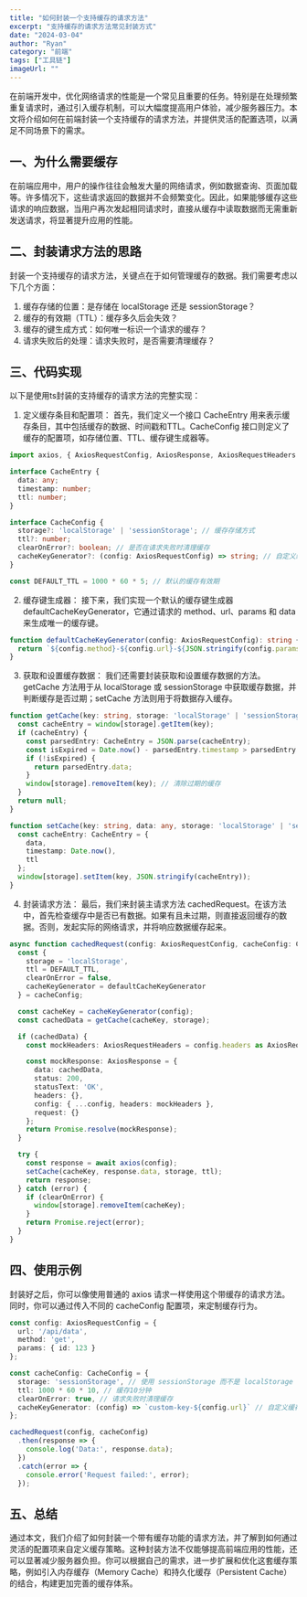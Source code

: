 ```yaml
---
title: "如何封装一个支持缓存的请求方法"
excerpt: "支持缓存的请求方法常见封装方式"
date: "2024-03-04"
author: "Ryan"
category: "前端"
tags: ["工具链"]
imageUrl: ""
---
```


在前端开发中，优化网络请求的性能是一个常见且重要的任务。特别是在处理频繁重复请求时，通过引入缓存机制，可以大幅度提高用户体验，减少服务器压力。本文将介绍如何在前端封装一个支持缓存的请求方法，并提供灵活的配置选项，以满足不同场景下的需求。

## 一、为什么需要缓存
在前端应用中，用户的操作往往会触发大量的网络请求，例如数据查询、页面加载等。许多情况下，这些请求返回的数据并不会频繁变化。因此，如果能够缓存这些请求的响应数据，当用户再次发起相同请求时，直接从缓存中读取数据而无需重新发送请求，将显著提升应用的性能。

## 二、封装请求方法的思路
封装一个支持缓存的请求方法，关键点在于如何管理缓存的数据。我们需要考虑以下几个方面：
1. 缓存存储的位置：是存储在 localStorage 还是 sessionStorage？
2. 缓存的有效期（TTL）：缓存多久后会失效？
3. 缓存的键生成方式：如何唯一标识一个请求的缓存？
4. 请求失败后的处理：请求失败时，是否需要清理缓存？

## 三、代码实现
以下是使用ts封装的支持缓存的请求方法的完整实现：
1.  定义缓存条目和配置项：
首先，我们定义一个接口 CacheEntry 用来表示缓存条目，其中包括缓存的数据、时间戳和TTL。CacheConfig 接口则定义了缓存的配置项，如存储位置、TTL、缓存键生成器等。
```typescript
import axios, { AxiosRequestConfig, AxiosResponse, AxiosRequestHeaders } from 'axios';

interface CacheEntry {
  data: any;
  timestamp: number;
  ttl: number;
}

interface CacheConfig {
  storage?: 'localStorage' | 'sessionStorage'; // 缓存存储方式
  ttl?: number;
  clearOnError?: boolean; // 是否在请求失败时清理缓存
  cacheKeyGenerator?: (config: AxiosRequestConfig) => string; // 自定义缓存键生成函数
}

const DEFAULT_TTL = 1000 * 60 * 5; // 默认的缓存有效期
```
2. 缓存键生成器：
接下来，我们实现一个默认的缓存键生成器 defaultCacheKeyGenerator，它通过请求的 method、url、params 和 data 来生成唯一的缓存键。
```typescript
function defaultCacheKeyGenerator(config: AxiosRequestConfig): string {
  return `${config.method}-${config.url}-${JSON.stringify(config.params)}-${JSON.stringify(config.data)}`;
}
```
3. 获取和设置缓存数据：
我们还需要封装获取和设置缓存数据的方法。getCache 方法用于从 localStorage 或 sessionStorage 中获取缓存数据，并判断缓存是否过期；setCache 方法则用于将数据存入缓存。
```typescript
function getCache(key: string, storage: 'localStorage' | 'sessionStorage'): any | null {
  const cacheEntry = window[storage].getItem(key);
  if (cacheEntry) {
    const parsedEntry: CacheEntry = JSON.parse(cacheEntry);
    const isExpired = Date.now() - parsedEntry.timestamp > parsedEntry.ttl;
    if (!isExpired) {
      return parsedEntry.data;
    }
    window[storage].removeItem(key); // 清除过期的缓存
  }
  return null;
}

function setCache(key: string, data: any, storage: 'localStorage' | 'sessionStorage', ttl: number): void {
  const cacheEntry: CacheEntry = {
    data,
    timestamp: Date.now(),
    ttl
  };
  window[storage].setItem(key, JSON.stringify(cacheEntry));
}
```
4. 封装请求方法：
最后，我们来封装主请求方法 cachedRequest。在该方法中，首先检查缓存中是否已有数据。如果有且未过期，则直接返回缓存的数据。否则，发起实际的网络请求，并将响应数据缓存起来。
```typescript
async function cachedRequest(config: AxiosRequestConfig, cacheConfig: CacheConfig = {}): Promise<AxiosResponse<any>> {
  const {
    storage = 'localStorage',
    ttl = DEFAULT_TTL,
    clearOnError = false,
    cacheKeyGenerator = defaultCacheKeyGenerator
  } = cacheConfig;

  const cacheKey = cacheKeyGenerator(config);
  const cachedData = getCache(cacheKey, storage);

  if (cachedData) {
    const mockHeaders: AxiosRequestHeaders = config.headers as AxiosRequestHeaders || {};

    const mockResponse: AxiosResponse = {
      data: cachedData,
      status: 200,
      statusText: 'OK',
      headers: {},
      config: { ...config, headers: mockHeaders },
      request: {}
    };
    return Promise.resolve(mockResponse);
  }

  try {
    const response = await axios(config);
    setCache(cacheKey, response.data, storage, ttl);
    return response;
  } catch (error) {
    if (clearOnError) {
      window[storage].removeItem(cacheKey);
    }
    return Promise.reject(error);
  }
}
```

## 四、使用示例
封装好之后，你可以像使用普通的 axios 请求一样使用这个带缓存的请求方法。同时，你可以通过传入不同的 cacheConfig 配置项，来定制缓存行为。

```typescript
const config: AxiosRequestConfig = {
  url: '/api/data',
  method: 'get',
  params: { id: 123 }
};

const cacheConfig: CacheConfig = {
  storage: 'sessionStorage', // 使用 sessionStorage 而不是 localStorage
  ttl: 1000 * 60 * 10, // 缓存10分钟
  clearOnError: true, // 请求失败时清理缓存
  cacheKeyGenerator: (config) => `custom-key-${config.url}` // 自定义缓存键生成器
};

cachedRequest(config, cacheConfig)
  .then(response => {
    console.log('Data:', response.data);
  })
  .catch(error => {
    console.error('Request failed:', error);
  });
```

## 五、总结
通过本文，我们介绍了如何封装一个带有缓存功能的请求方法，并了解到如何通过灵活的配置项来自定义缓存策略。这种封装方法不仅能够提高前端应用的性能，还可以显著减少服务器负担。你可以根据自己的需求，进一步扩展和优化这套缓存策略，例如引入内存缓存（Memory Cache）和持久化缓存（Persistent Cache）的结合，构建更加完善的缓存体系。
